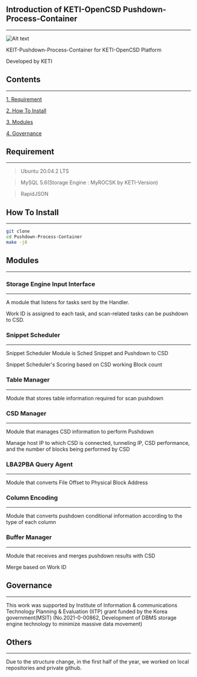 ## Introduction of KETI-OpenCSD Pushdown-Process-Container
-------------
![Alt text](/%EC%82%AC%EC%A7%84/pushdown.jpg)

KEIT-Pushdown-Process-Container for KETI-OpenCSD Platform

Developed by KETI

## Contents
-------------
[1. Requirement](#requirement)

[2. How To Install](#How-To-Install)

[3. Modules](#modules)

[4. Governance](#governance)

## Requirement
-------------
>   Ubuntu 20.04.2 LTS

>   MySQL 5.6(Storage Engine : MyROCSK by KETI-Version)

>   RapidJSON

## How To Install
-------------
```bash
git clone 
cd Pushdown-Process-Container
make -j8
```

## Modules
-------------
### Storage Engine Input Interface
-------------
A module that listens for tasks sent by the Handler.

Work ID is assigned to each task, and scan-related tasks can be pushdown to CSD.

### Snippet Scheduler
-------------
Snippet Scheduler Module is Sched Snippet and Pushdown to CSD

Snippet Scheduler's Scoring based on CSD working Block count

### Table Manager
-------------
Module that stores table information required for scan pushdown

### CSD Manager
-------------
Module that manages CSD information to perform Pushdown

Manage host IP to which CSD is connected, tunneling IP, CSD performance, and the number of blocks being performed by CSD

### LBA2PBA Query Agent
-------------
Module that converts File Offset to Physical Block Address

### Column Encoding
-------------
Module that converts pushdown conditional information according to the type of each column

### Buffer Manager
-------------
Module that receives and merges pushdown results with CSD

Merge based on Work ID

## Governance
-------------
This work was supported by Institute of Information & communications Technology Planning & Evaluation (IITP) grant funded by the Korea government(MSIT) (No.2021-0-00862, Development of DBMS storage engine technology to minimize massive data movement)

## Others
-------------
Due to the structure change, in the first half of the year, we worked on local repositories and private github.